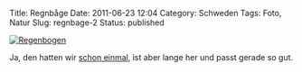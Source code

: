 Title: Regnbåge
Date: 2011-06-23 12:04
Category: Schweden
Tags: Foto, Natur
Slug: regnbage-2
Status: published

[![Regenbogen](/pic/midsommarregnbage_s.jpg "Regenbogen")](/pic/midsommarregnbage_l.jpg)

Ja, den hatten wir [schon
einmal](http://www.fiket.de/2006/06/29/regnbage/), ist aber lange her
und passt gerade so gut.


